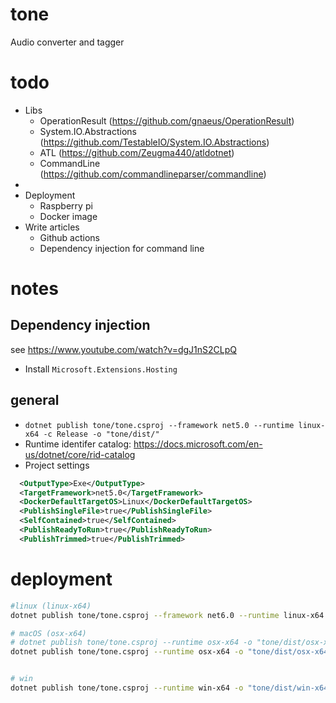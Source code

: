 # tone
Audio converter and  tagger

# todo
- Libs
  - OperationResult (https://github.com/gnaeus/OperationResult)
  - System.IO.Abstractions (https://github.com/TestableIO/System.IO.Abstractions)
  - ATL (https://github.com/Zeugma440/atldotnet)
  - CommandLine (https://github.com/commandlineparser/commandline)
- 
- Deployment
  - Raspberry pi
  - Docker image
- Write articles
  - Github actions
  - Dependency injection for command line
# notes

## Dependency injection
see https://www.youtube.com/watch?v=dgJ1nS2CLpQ
- Install `Microsoft.Extensions.Hosting`


## general
- `dotnet publish tone/tone.csproj --framework net5.0 --runtime linux-x64 -c Release -o "tone/dist/"`
- Runtime identifer catalog: https://docs.microsoft.com/en-us/dotnet/core/rid-catalog
- Project settings

```xml
  <OutputType>Exe</OutputType>
  <TargetFramework>net5.0</TargetFramework>
  <DockerDefaultTargetOS>Linux</DockerDefaultTargetOS>
  <PublishSingleFile>true</PublishSingleFile>
  <SelfContained>true</SelfContained>
  <PublishReadyToRun>true</PublishReadyToRun>
  <PublishTrimmed>true</PublishTrimmed>
```




# deployment
```bash
#linux (linux-x64)
dotnet publish tone/tone.csproj --framework net6.0 --runtime linux-x64 -o "tone/dist/linux-x64/" -p:PublishSingleFile=true --self-contained true -p:PublishReadyToRun=true -p:PublishReadyToRunShowWarnings=true -p:PublishTrimmed=true -c Release

# macOS (osx-x64)
# dotnet publish tone/tone.csproj --runtime osx-x64 -o "tone/dist/osx-x64/" -p:PublishSingleFile=true --self-contained true -p:PublishReadyToRun=true -p:PublishTrimmed=true --framework net5.0 -c Release
dotnet publish tone/tone.csproj --runtime osx-x64 -o "tone/dist/osx-x64/" -p:PublishSingleFile=true --self-contained true -p:PublishTrimmed=true --framework net5.0 -c Release


# win
dotnet publish tone/tone.csproj --runtime win-x64 -o "tone/dist/win-x64/" -p:PublishSingleFile=true --self-contained true -p:PublishReadyToRun=true -p:PublishTrimmed=true --framework net5.0 -c Release

```